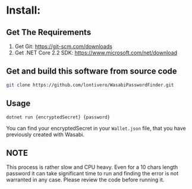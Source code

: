 # Install:

## Get The Requirements

1. Get Git: https://git-scm.com/downloads
2. Get .NET Core 2.2 SDK: https://www.microsoft.com/net/download
  
## Get and build this software from source code

```sh
git clone https://github.com/lontivero/WasabiPasswordFinder.git
```

## Usage

```
dotnet run {encryptedSecret} {password}
``` 
You can find your encryptedSecret in your `Wallet.json` file, that you have previously created with Wasabi.

## NOTE

This process is rather slow and CPU heavy. Even for a 10 chars length password it can take significant time to run and
finding the error is not warranted in any case. Please review the code before running it.